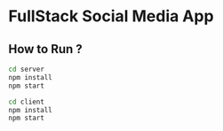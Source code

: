 # FullStack Social Media App

## How to Run ?

```bash
cd server
npm install
npm start
```

```bash
cd client
npm install
npm start
```
